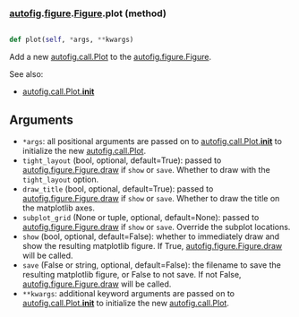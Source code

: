 ### [autofig](autofig.md).[figure](autofig.figure.md).[Figure](autofig.figure.Figure.md).plot (method)


```py

def plot(self, *args, **kwargs)

```



Add a new [autofig.call.Plot](autofig.call.Plot.md) to the [autofig.figure.Figure](autofig.figure.Figure.md).

See also:

* [autofig.call.Plot.__init__](autofig.call.Plot.__init__.md)

Arguments
----------
* `*args`: all positional arguments are passed on to
    [autofig.call.Plot.__init__](autofig.call.Plot.__init__.md) to initialize the new
    [autofig.call.Plot](autofig.call.Plot.md).
* `tight_layout` (bool, optional, default=True): passed to
    [autofig.figure.Figure.draw](autofig.figure.Figure.draw.md) if `show` or `save`.  Whether to draw
    with the `tight_layout` option.
* `draw_title` (bool, optional, default=True): passed to
    [autofig.figure.Figure.draw](autofig.figure.Figure.draw.md) if `show` or `save`.  Whether to draw
    the title on the matplotlib axes.
* `subplot_grid` (None or tuple, optional, default=None): passed to
    [autofig.figure.Figure.draw](autofig.figure.Figure.draw.md) if `show` or `save`.  Override the
    subplot locations.
* `show` (bool, optional, default=False): whether to immediately
    draw and show the resulting matplotlib figure.  If True,
    [autofig.figure.Figure.draw](autofig.figure.Figure.draw.md) will be called.
* `save` (False or string, optional, default=False): the filename
    to save the resulting matplotlib figure, or False to not save.
    If not False, [autofig.figure.Figure.draw](autofig.figure.Figure.draw.md) will be called.
* `**kwargs`: additional keyword arguments are passed on to
    [autofig.call.Plot.__init__](autofig.call.Plot.__init__.md) to initialize the new
    [autofig.call.Plot](autofig.call.Plot.md).

